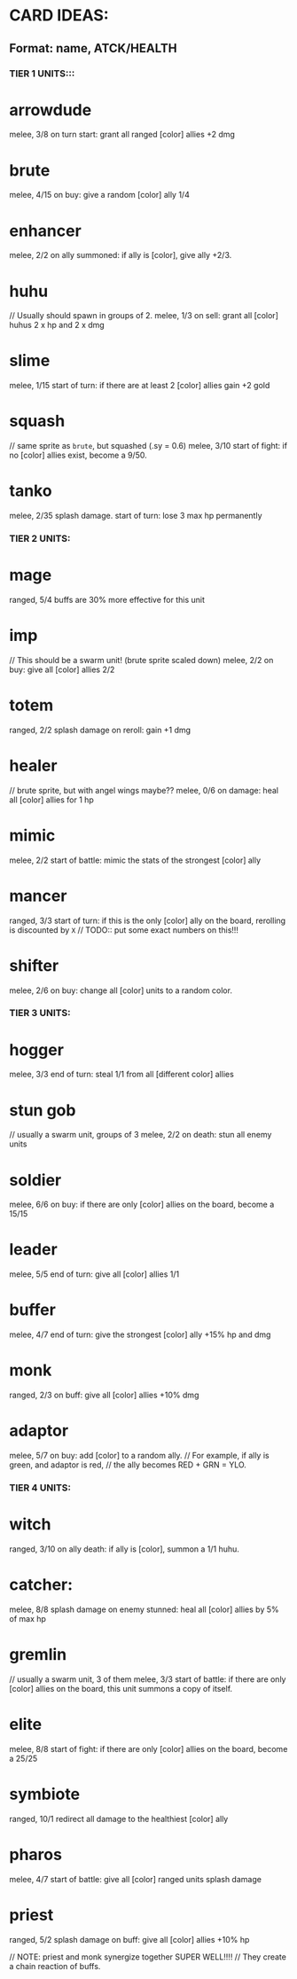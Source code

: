 
# CARD IDEAS:
## Format:  name, ATCK/HEALTH



### TIER 1 UNITS:::


# arrowdude
melee, 3/8
on turn start:
grant all ranged [color] allies +2 dmg

# brute
melee, 4/15
on buy:
give a random [color] ally 1/4

# enhancer
melee, 2/2
on ally summoned:
if ally is [color], give ally +2/3.

# huhu
// Usually should spawn in groups of 2.
melee, 1/3
on sell:
grant all [color] huhus 2 x hp and 2 x dmg

# slime
melee, 1/15
start of turn:
if there are at least 2 [color] allies
gain +2 gold

# squash
// same sprite as `brute`, but squashed (.sy = 0.6)
melee, 3/10
start of fight:
if no [color] allies exist,
become a 9/50.

# tanko
melee, 2/35
splash damage.
start of turn:
lose 3 max hp permanently




### TIER 2 UNITS:

# mage
ranged, 5/4
buffs are 30% more effective for this unit


# imp
// This should be a swarm unit! (brute sprite scaled down)
melee, 2/2
on buy:
give all [color] allies 2/2

# totem
ranged, 2/2
splash damage
on reroll:
gain +1 dmg

# healer
// brute sprite, but with angel wings maybe??
melee, 0/6
on damage:
heal all [color] allies for 1 hp

# mimic
melee, 2/2
start of battle:
mimic the stats of the strongest [color] ally

# mancer
ranged, 3/3
start of turn:
if this is the only [color] ally on the board,
rerolling is discounted by `X`
// TODO:: put some exact numbers on this!!!

# shifter
melee, 2/6
on buy:
change all [color] units to a random color.




### TIER 3 UNITS:

# hogger
melee, 3/3
end of turn:
steal 1/1 from all [different color] allies

# stun gob
// usually a swarm unit, groups of 3
melee, 2/2
on death:
stun all enemy units

# soldier
melee, 6/6
on buy:
if there are only [color] allies on the board,
become a 15/15

# leader
melee, 5/5
end of turn:
give all [color] allies 1/1

# buffer
melee, 4/7
end of turn:
give the strongest [color] ally +15% hp and dmg

# monk
ranged, 2/3
on buff:
give all [color] allies +10% dmg

# adaptor
melee, 5/7
on buy:
add [color] to a random ally.
// For example, if ally is green, and adaptor is red,
// the ally becomes  RED + GRN = YLO.


### TIER 4 UNITS:

# witch
ranged, 3/10
on ally death:
if ally is [color], summon a 1/1 huhu.

# catcher:
melee, 8/8
splash damage
on enemy stunned:
heal all [color] allies by 5% of max hp

# gremlin
// usually a swarm unit, 3 of them
melee, 3/3
start of battle:
if there are only [color] allies on the board,
this unit summons a copy of itself.

# elite
melee, 8/8
start of fight:
if there are only [color] allies on the board,
become a 25/25

# symbiote
ranged, 10/1
redirect all damage to the healthiest [color] ally

# pharos
melee, 4/7
start of battle:
give all [color] ranged units splash damage


# priest
ranged, 5/2
splash damage
on buff:
give all [color] allies +10% hp

// NOTE: priest and monk synergize together SUPER WELL!!!!
// They create a chain reaction of buffs.



